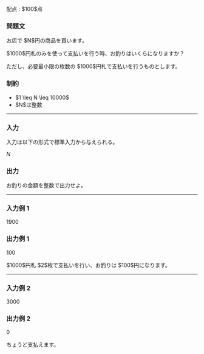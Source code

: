 
<div>

<span>

<span>

<p>
配点 : $100$点
</p>

<div>

<section>

### **問題文**

<p>
お店で $N$円の商品を買います。
</p>

<p>
$1000$円札のみを使って支払いを行う時、お釣りはいくらになりますか？
</p>

<p>
ただし、必要最小限の枚数の $1000$円札で支払いを行うものとします。
</p>

</section>

</div>

<div>

<section>

### **制約**

<ul>

<li>
$1 \leq N \leq 10000$
</li>

<li>
$N$は整数
</li>

</ul>

</section>

</div>

---

<div>

<div>

<section>

### **入力**

<p>
入力は以下の形式で標準入力から与えられる。
</p>

<div>

$N$
</div>

</section>

</div>

<div>

<section>

### **出力**

<p>
お釣りの金額を整数で出力せよ。
</p>

</section>

</div>

</div>

---

<div>

<section>

### **入力例 1**

<div>

1900

</div>

</section>

</div>

<div>

<section>

### **出力例 1**

<div>

100

</div>

<p>
$1000$円札 $2$枚で支払いを行い、お釣りは $100$円になります。
</p>

</section>

</div>

---

<div>

<section>

### **入力例 2**

<div>

3000

</div>

</section>

</div>

<div>

<section>

### **出力例 2**

<div>

0

</div>

<p>
ちょうど支払えます。
</p>

</section>

</div>

</span>

</span>

</div>
